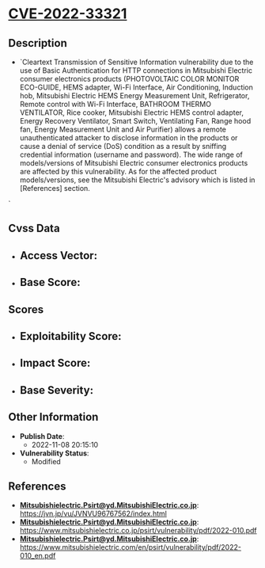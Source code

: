 
# [CVE-2022-33321](https://jvn.jp/vu/JVNVU96767562/index.html)

## Description

- `Cleartext Transmission of Sensitive Information vulnerability due to the use of Basic Authentication for HTTP connections in Mitsubishi Electric consumer electronics products (PHOTOVOLTAIC COLOR MONITOR ECO-GUIDE, HEMS adapter, Wi-Fi Interface, Air Conditioning, Induction hob, Mitsubishi Electric HEMS Energy Measurement Unit, Refrigerator, Remote control with Wi-Fi Interface, BATHROOM THERMO VENTILATOR, Rice cooker, Mitsubishi Electric HEMS control adapter, Energy Recovery Ventilator, Smart Switch, Ventilating Fan, Range hood fan, Energy Measurement Unit and Air Purifier) allows a remote unauthenticated attacker to disclose information in the products or cause a denial of service (DoS) condition as a result by sniffing credential information (username and password).
The wide range of models/versions of Mitsubishi Electric consumer electronics products are affected by this vulnerability.
As for the affected product models/versions, see the Mitsubishi Electric's advisory which is listed in [References] section.

`

## Cvss Data

- **Access Vector**:
  - 
- **Base Score**:
  - 

## Scores

- **Exploitability Score**:
  - 
- **Impact Score**:
  - 
- **Base Severity**:
  - 

## Other Information

- **Publish Date**:
  - 2022-11-08 20:15:10
- **Vulnerability Status**:
  - Modified

## References

- **Mitsubishielectric.Psirt@yd.MitsubishiElectric.co.jp**: https://jvn.jp/vu/JVNVU96767562/index.html
- **Mitsubishielectric.Psirt@yd.MitsubishiElectric.co.jp**: https://www.mitsubishielectric.co.jp/psirt/vulnerability/pdf/2022-010.pdf
- **Mitsubishielectric.Psirt@yd.MitsubishiElectric.co.jp**: https://www.mitsubishielectric.com/en/psirt/vulnerability/pdf/2022-010_en.pdf
